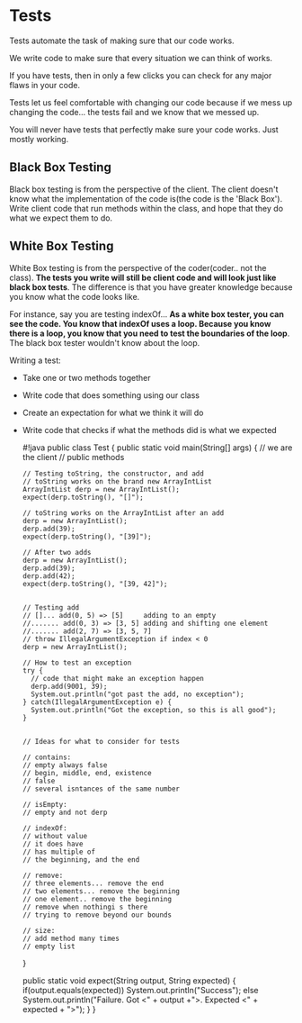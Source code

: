 # Tests

Tests automate the task of making sure that our code works.

We write code to make sure that every situation we can think of works.

If you have tests, then in only a few clicks you can check for any major
flaws in your code.

Tests let us feel comfortable with changing our code because if we mess
up changing the code... the tests fail and we know that we messed up.

You will never have tests that perfectly make sure your code works. Just
mostly working.

## Black Box Testing

Black box testing is from the perspective of the client. The client doesn't
know what the implementation of the code is(the code is the 'Black
Box'). Write client code that run methods within the class, and hope
that they do what we expect them to do.

## White Box Testing

White Box testing is from the perspective of the coder(coder.. not the
class). **The tests you write will still be client code and will look
just like black box tests**. The difference is that you have greater
knowledge because you know what the code looks like.

For instance, say you are testing indexOf... **As a white box tester,
you can see the code. You know that indexOf uses a loop. Because you
know there is a loop, you know that you need to test the boundaries of
the loop**. The black box tester wouldn't know about the loop.

Writing a test:

 -  Take one or two methods together

 -  Write code that does something using our class

 -  Create an expectation for what we think it will do

 -  Write code that checks if what the methods did is what we expected


    #!java
    public class Test {
      public static void main(String[] args) {
        // we are the client
        // public methods


        // Testing toString, the constructor, and add
        // toString works on the brand new ArrayIntList
        ArrayIntList derp = new ArrayIntList();
        expect(derp.toString(), "[]");

        // toString works on the ArrayIntList after an add
        derp = new ArrayIntList();
        derp.add(39);
        expect(derp.toString(), "[39]");

        // After two adds
        derp = new ArrayIntList();
        derp.add(39);
        derp.add(42);
        expect(derp.toString(), "[39, 42]");


        // Testing add
        // []... add(0, 5) => [5]     adding to an empty
        //....... add(0, 3) => [3, 5] adding and shifting one element
        //....... add(2, 7) => [3, 5, 7]
        // throw IllegalArgumentException if index < 0
        derp = new ArrayIntList();

        // How to test an exception
        try {
          // code that might make an exception happen
          derp.add(9001, 39);
          System.out.println("got past the add, no exception");
        } catch(IllegalArgumentException e) {
          System.out.println("Got the exception, so this is all good");
        }


        // Ideas for what to consider for tests

        // contains:
        // empty always false
        // begin, middle, end, existence
        // false
        // several isntances of the same number

        // isEmpty:
        // empty and not derp

        // indexOf:
        // without value
        // it does have
        // has multiple of
        // the beginning, and the end

        // remove:
        // three elements... remove the end
        // two elements... remove the beginning
        // one element.. remove the beginning
        // remove when nothingi s there
        // trying to remove beyond our bounds

        // size:
        // add method many times
        // empty list
      }

      public static void expect(String output, String expected) {
        if(output.equals(expected))
          System.out.println("Success");
        else
          System.out.println("Failure. Got <" + output +">. Expected <" + expected + ">");
      }
    }

